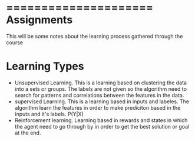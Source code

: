 =====================
 Assignments
======================

This will be some notes about the learning process gathered through the course

Learning Types
=======================

- Unsupervised Learning. This is a learning based on clustering the data into a sets or groups. The labels are not given so the algorithm need to search for patterns and correlations between the features in the data.
- supervised Learning. This is a learning based in inputs and labeles. The algorithm learn the features in order to make prediciton based in the inputs and it's labels. P(Y|X)
- Reinforcement learning. Learning based in rewards and states in which the agent need to go through by in order to get the best solution or goal at the end.